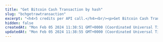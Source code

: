 ```yaml
---
title: "Get Bitcoin Cash Transaction by hash"
slug: "bchgetrawtransaction"
excerpt: "<h4>5 credits per API call.</h4><br/><p>Get Bitcoin Cash Transaction by transaction hash.</p>"
hidden: false
createdAt: "Mon Feb 05 2024 11:38:51 GMT+0000 (Coordinated Universal Time)"
updatedAt: "Mon Feb 05 2024 11:38:55 GMT+0000 (Coordinated Universal Time)"
---
```

